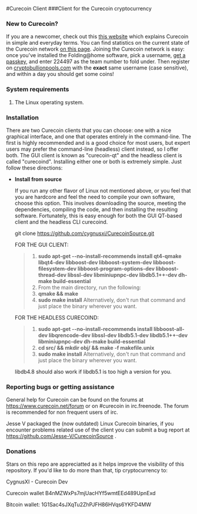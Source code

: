 #Curecoin Client
###Client for the Curecoin cryptocurrency

### New to Curecoin?

If you are a newcomer, check out this [this website](https://curecoin.net/) which explains Curecoin in simple and everyday terms. You can find statistics on the current state of the Curecoin network [on this page](http://stats.curecoinfolding.com/). Joining the Curecoin network is easy: once you've installed the Folding@home software, pick a username, [get a passkey](http://folding.stanford.edu/home/faq/faq-passkey/), and enter 224497 as the team number to fold under. Then register on [cryptobullionpools.com](https://www.cryptobullionpools.com/) with the **exact** same username (case sensitive), and within a day you should get some coins!

### System requirements

1. The Linux operating system.

### Installation

There are two Curecoin clients that you can choose: one with a nice graphical interface, and one that operates entirely in the command-line. The first is highly recommended and is a good choice for most users, but expert users may prefer the command-line (headless) client instead, so I offer both. The GUI client is known as "curecoin-qt" and the headless client is called "curecoind". Installing either one or both is extremely simple. Just follow these directions:

* **Install from source**

    If you run any other flavor of Linux not mentioned above, or you feel that you are hardcore and feel the need to compile your own software, choose this option. This involves downloading the source, meeting the dependencies, compiling the code, and then installing the resulting software. Fortunately, this is easy enough for both the GUI QT-based client and the headless CLI curecoind.

   git clone https://github.com/cygnusxi/CurecoinSource.git

    FOR THE GUI CLIENT:

    > 1. **sudo apt-get --no-install-recommends install qt4-qmake libqt4-dev libboost-dev libboost-system-dev libboost-filesystem-dev libboost-program-options-dev libboost-thread-dev libssl-dev libminiupnpc-dev libdb5.1++-dev dh-make build-essential**
    > 2. From the main directory, run the following:
    > 3. **qmake && make**
    > 4. **sudo make install** Alternatively, don't run that command and just place the binary wherever you want.

    FOR THE HEADLESS CURECOIND:

    > 1. **sudo apt-get --no-install-recommends install libboost-all-dev libqrencode-dev libssl-dev libdb5.1-dev libdb5.1++-dev libminiupnpc-dev dh-make build-essential**
    > 2. **cd src/ && mkdir obj/ && make -f makefile.unix**
    > 4. **sudo make install** Alternatively, don't run that command and just place the binary wherever you want.

    libdb4.8 should also work if libdb5.1 is too high a version for you.

### Reporting bugs or getting assistance

General help for Curecoin can be found on the forums at https://www.curecoin.net/forum or on #curecoin in irc.freenode. The forum is recommended for non frequent users of irc. 

Jesse V packaged the (now outdated) Linux Curecoin binaries, if you encounter problems related use of the client you can submit a bug report at https://github.com/Jesse-V/CurecoinSource .

### Donations

Stars on this repo are appreciatted as it helps improve the visibility of this repository. If you'd like to do more than that, tip cryptocurrency to:


CygnusXI - Curecoin Dev

Curecoin wallet B4nMZWxPs7mjUacHYf5wmtEEd489UpnExd

Bitcoin wallet: 1G1Sac4sJXqTu2ZhPJFH86HVqs6YKFD4MW
